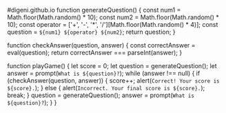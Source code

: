 #digeni.github.io
function generateQuestion() {
  const num1 = Math.floor(Math.random() * 10);
  const num2 = Math.floor(Math.random() * 10);
  const operator = ['+', '-', '*', '/'][Math.floor(Math.random() * 4)];
  const question = `${num1} ${operator} ${num2}`;
  return question;
}

function checkAnswer(question, answer) {
  const correctAnswer = eval(question);
  return correctAnswer === parseInt(answer);
}

function playGame() {
  let score = 0;
  let question = generateQuestion();
  let answer = prompt(`What is ${question}?`);
  while (answer !== null) {
    if (checkAnswer(question, answer)) {
      score++;
      alert(`Correct! Your score is ${score}.`);
    } else {
      alert(`Incorrect. Your final score is ${score}.`);
      break;
    }
    question = generateQuestion();
    answer = prompt(`What is ${question}?`);
  }
}
